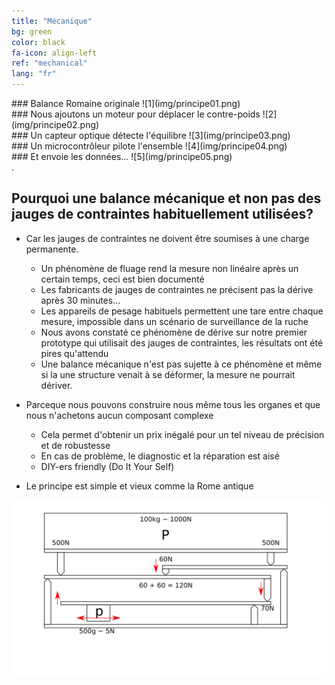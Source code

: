 ```yaml
---
title: "Mécanique"
bg: green
color: black
fa-icon: align-left
ref: "mechanical"
lang: "fr"
---
```


<div class="i4x3">
  <div id="slideshow">

<div markdown="1">
### Balance Romaine originale
![1](img/principe01.png)
</div>
    
<div markdown="1">
### Nous ajoutons un moteur pour déplacer le contre-poids
![2](img/principe02.png)
</div>
    
<div markdown="1">
### Un capteur optique détecte l'équilibre
![3](img/principe03.png)
</div>
    
<div markdown="1">
### Un microcontrôleur pilote l'ensemble
![4](img/principe04.png)
</div>

<div markdown="1">
### Et envoie les données...
![5](img/principe05.png)
</div>

  </div>
</div>.


## Pourquoi une balance mécanique et non pas des jauges de contraintes habituellement utilisées?

- Car les jauges de contraintes ne doivent être soumises à une charge permanente.
  * Un phénomène de fluage rend la mesure non linéaire après un certain temps, ceci est bien documenté
  * Les fabricants de jauges de contraintes ne précisent pas la dérive après 30 minutes...
  * Les appareils de pesage habituels permettent une tare entre chaque mesure, impossible dans un scénario de surveillance de la ruche
  * Nous avons constaté ce phénomène de dérive sur notre premier prototype qui utilisait des jauges de contraintes, les résultats ont été pires qu'attendu
  * Une balance mécanique n'est pas sujette à ce phénomène et même si la une structure venait à se déformer, la mesure ne pourrait dériver.

- Parceque nous pouvons construire nous même tous les organes et que nous n'achetons aucun composant complexe
  * Cela permet d'obtenir un prix inégalé pour un tel niveau de précision et de robustesse
  * En cas de problème, le diagnostic et la réparation est aisé
  * DIY-ers friendly (Do It Your Self)
  
- Le principe est simple et vieux comme la Rome antique

![principle](img/principle.png)

